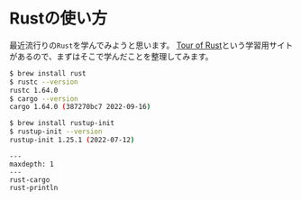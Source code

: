 # Rustの使い方

最近流行りの``Rust``を学んでみようと思います。
[Tour of Rust](https://tourofrust.com/)という学習用サイトがあるので、まずはそこで学んだことを整理してみます。

```bash
$ brew install rust
$ rustc --version
rustc 1.64.0
$ cargo --version
cargo 1.64.0 (387270bc7 2022-09-16)

$ brew install rustup-init
$ rustup-init --version
rustup-init 1.25.1 (2022-07-12)

```

```{toctree}
---
maxdepth: 1
---
rust-cargo
rust-println
```
